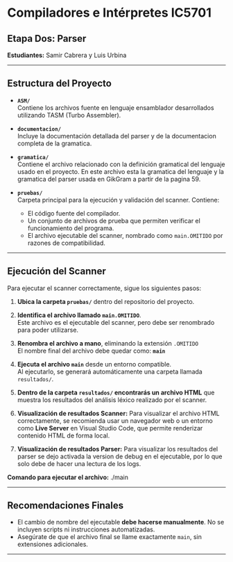 # Compiladores e Intérpretes IC5701

## Etapa Dos: Parser

**Estudiantes:** Samir Cabrera y Luis Urbina

---

## Estructura del Proyecto

- **`ASM/`**  
  Contiene los archivos fuente en lenguaje ensamblador desarrollados utilizando TASM (Turbo Assembler).

- **`documentacion/`**  
  Incluye la documentación detallada del parser y de la documentacion completa de la gramatica.

- **`gramatica/`**  
  Contiene el archivo relacionado con la definición gramatical del lenguaje usado en el proyecto. En este archivo esta la gramatica del lenguaje y la gramatica del parser usada en GikGram a partir de la pagina 59.

- **`pruebas/`**  
  Carpeta principal para la ejecución y validación del scanner. Contiene:

  - El código fuente del compilador.
  - Un conjunto de archivos de prueba que permiten verificar el funcionamiento del programa.
  - El archivo ejecutable del scanner, nombrado como `main.OMITIDO` por razones de compatibilidad.

---

## Ejecución del Scanner

Para ejecutar el scanner correctamente, sigue los siguientes pasos:

1. **Ubica la carpeta `pruebas/`** dentro del repositorio del proyecto.

2. **Identifica el archivo llamado `main.OMITIDO`**.  
   Este archivo es el ejecutable del scanner, pero debe ser renombrado para poder utilizarse.

3. **Renombra el archivo a mano**, eliminando la extensión `.OMITIDO`  
   El nombre final del archivo debe quedar como: **`main`**

4. **Ejecuta el archivo `main`** desde un entorno compatible.  
Al ejecutarlo, se generará automáticamente una carpeta llamada `resultados/`.

5. **Dentro de la carpeta `resultados/` encontrarás un archivo HTML** que muestra los resultados del análisis léxico realizado por el scanner.

6. **Visualización de resultados Scanner:**  Para visualizar el archivo HTML correctamente, se recomienda usar un navegador web o un entorno como **Live Server** en Visual Studio Code, que permite renderizar contenido HTML de forma local.

7. **Visualización de resultados Parser:** Para visualizar los resultados del parser se dejo activada la version de debug en el ejecutable, por lo que solo debe de hacer una lectura de los logs. 

**Comando para ejecutar el archivo:** ./main


---

## Recomendaciones Finales

- El cambio de nombre del ejecutable **debe hacerse manualmente**. No se incluyen scripts ni instrucciones automatizadas.
- Asegúrate de que el archivo final se llame exactamente `main`, sin extensiones adicionales.

---
